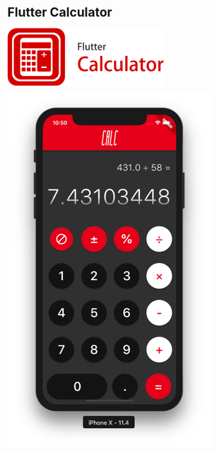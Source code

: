 # Flutter Calculator

<img src="Logotype primary.png" width="70%" height="70%" />

![Calculator Screenshot](https://github.com/arvindcheenu/Flutter-Calculator/blob/master/calcImg.png?raw=true)
